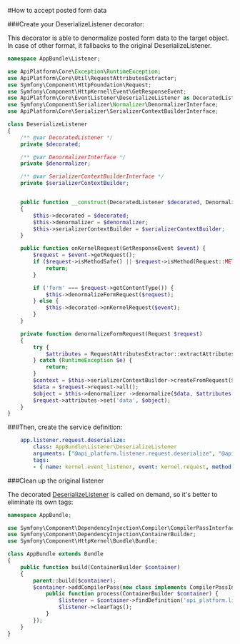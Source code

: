 #How to accept posted form data

###Create your DeserializeListener decorator:

This decorator is able to denormalize posted form data to the target object. In case of other format, it fallbacks to the original DeserializeListener.

```php
namespace AppBundle\Listener;

use ApiPlatform\Core\Exception\RuntimeException;
use ApiPlatform\Core\Util\RequestAttributesExtractor;
use Symfony\Component\HttpFoundation\Request;
use Symfony\Component\HttpKernel\Event\GetResponseEvent;
use ApiPlatform\Core\EventListener\DeserializeListener as DecoratedListener;
use Symfony\Component\Serializer\Normalizer\DenormalizerInterface;
use ApiPlatform\Core\Serializer\SerializerContextBuilderInterface;

class DeserializeListener
{
    /** @var DecoratedListener */
    private $decorated;

    /** @var DenormalizerInterface */
    private $denormalizer;

    /** @var SerializerContextBuilderInterface */
    private $serializerContextBuilder;


    public function __construct(DecoratedListener $decorated, DenormalizerInterface $denormalizer, SerializerContextBuilderInterface $serializerContextBuilder)
    {
        $this->decorated = $decorated;
        $this->denormalizer = $denormalizer;
        $this->serializerContextBuilder = $serializerContextBuilder;
    }

    public function onKernelRequest(GetResponseEvent $event) {
        $request = $event->getRequest();
        if ($request->isMethodSafe() || $request->isMethod(Request::METHOD_DELETE)) {
            return;
        }

        if ('form' === $request->getContentType()) {
            $this->denormalizeFormRequest($request);
        } else {
            $this->decorated->onKernelRequest($event);
        }
    }

    private function denormalizeFormRequest(Request $request)
    {
        try {
            $attributes = RequestAttributesExtractor::extractAttributes($request);
        } catch (RuntimeException $e) {
            return;
        }
        $context = $this->serializerContextBuilder->createFromRequest($request, false, $attributes);
        $data = $request->request->all();
        $object = $this->denormalizer ->denormalize($data, $attributes['resource_class'], null, $context);
        $request->attributes->set('data', $object);
    }
}
```

###Then, create the service definition:

```yml
    app.listener.request.deserialize:
        class: AppBundle\Listener\DeserializeListener
        arguments: ["@api_platform.listener.request.deserialize", "@api_platform.serializer", "@api_platform.serializer.context_builder"]
        tags:
        - { name: kernel.event_listener, event: kernel.request, method: onKernelRequest, priority: 2 }
```

###Clean up the original listener

The decorated [DeserializeListener](https://github.com/api-platform/core/blob/91dc2a4d6eeb79ea8dec26b41e800827336beb1a/src/Bridge/Symfony/Bundle/Resources/config/api.xml#L85-L91)
is called on demand, so it's better to eliminate its own tags:

```php
namespace AppBundle;

use Symfony\Component\DependencyInjection\Compiler\CompilerPassInterface;
use Symfony\Component\DependencyInjection\ContainerBuilder;
use Symfony\Component\HttpKernel\Bundle\Bundle;

class AppBundle extends Bundle
{
    public function build(ContainerBuilder $container)
    {
        parent::build($container);
        $container->addCompilerPass(new class implements CompilerPassInterface {
            public function process(ContainerBuilder $container) {
                $listener = $container->findDefinition('api_platform.listener.request.deserialize');
                $listener->clearTags();
            }
        });
    }
}

```
